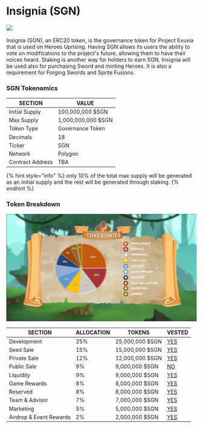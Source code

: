 # Insignia (SGN)

![](../../../.gitbook/assets/273924197\_241463344753943\_7662091046184021214\_n.png)

Insignia (SGN), an ERC20 token, is the governance token for Project Exuvia that is used on Heroes Uprising. Having SGN allows its users the ability to vote on modifications to the project's future, allowing them to have their voices heard. Staking is another way for holders to earn SGN. Insignia will be used also for purchasing Sword and minting Heroes. It is also a requirement for Forging Swords and Sprite Fusions.

### SGN Tokenomics

| SECTION          | VALUE              |
| ---------------- | ------------------ |
| Initial Supply   | 100,000,000 $SGN   |
| Max Supply       | 1,000,000,000 $SGN |
| Token Type       | Governance Token   |
| Decimals         | 18                 |
| Ticker           | SGN                |
| Network          | Polygon            |
| Contract Address | TBA                |

{% hint style="info" %}
only 10% of the total max supply will be generated as an initial supply and the rest will be generated through staking.
{% endhint %}

### Token Breakdown

![](../../../.gitbook/assets/CHART-TOKENOMICS.png)

| SECTION                 | ALLOCATION | TOKENS          | VESTED                                                                                     |
| ----------------------- | ---------- | --------------- | ------------------------------------------------------------------------------------------ |
| Development             | 25%        | 25,000,000 $SGN | [YES](https://docs.heroesuprising.com/tokens-and-funds-information/token-release-schedule) |
| Seed Sale               | 15%        | 15,000,000 $SGN | [YES](https://docs.heroesuprising.com/tokens-and-funds-information/token-release-schedule) |
| Private Sale            | 12%        | 12,000,000 $SGN | [YES](https://docs.heroesuprising.com/tokens-and-funds-information/token-release-schedule) |
| Public Sale             | 9%         | 9,000,000 $SGN  | [NO](https://docs.heroesuprising.com/tokens-and-funds-information/token-release-schedule)  |
| Liquidity               | 9%         | 9,000,000 $SGN  | [YES](https://docs.heroesuprising.com/tokens-and-funds-information/token-release-schedule) |
| Game Rewards            | 8%         | 8,000,000 $SGN  | [YES](https://docs.heroesuprising.com/tokens-and-funds-information/token-release-schedule) |
| Reserved                | 8%         | 8,000,000 $SGN  | [YES](https://docs.heroesuprising.com/tokens-and-funds-information/token-release-schedule) |
| Team & Advisor          | 7%         | 7,000,000 $SGN  | [YES](https://docs.heroesuprising.com/tokens-and-funds-information/token-release-schedule) |
| Marketing               | 5%         | 5,000,000 $SGN  | [YES](https://docs.heroesuprising.com/tokens-and-funds-information/token-release-schedule) |
| Airdrop & Event Rewards | 2%         | 2,000,000 $SGN  | [YES](https://docs.heroesuprising.com/tokens-and-funds-information/token-release-schedule) |
